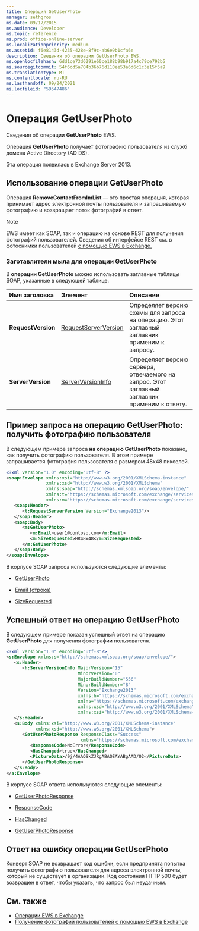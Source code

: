 ```yaml
---
title: Операция GetUserPhoto
manager: sethgros
ms.date: 09/17/2015
ms.audience: Developer
ms.topic: reference
ms.prod: office-online-server
ms.localizationpriority: medium
ms.assetid: f6e8143d-4235-428e-8f9c-ab6e9b1cfa6e
description: Сведения об операции GetUserPhoto EWS.
ms.openlocfilehash: 6dd1ce73d6291e60ce188b98b917a4c79ce792b5
ms.sourcegitcommit: 54f6cd5a704b36b76d110ee53a6d6c1c3e15f5a9
ms.translationtype: MT
ms.contentlocale: ru-RU
ms.lasthandoff: 09/24/2021
ms.locfileid: "59547486"
---
```

# <a name="getuserphoto-operation"></a>Операция GetUserPhoto

Сведения об операции **GetUserPhoto** EWS. 
  
Операция **GetUserPhoto** получает фотографию пользователя из служб домена Active Directory (AD DS). 
  
Эта операция появилась в Exchange Server 2013.
  
## <a name="using-the-getuserphoto-operation"></a>Использование операции GetUserPhoto

Операция **RemoveContactFromImList** — это простая операция, которая принимает адрес электронной почты пользователя и запрашиваемую фотографию и возвращает поток фотографий в ответ. 
  
> [!NOTE]
> EWS имеет как SOAP, так и операцию на основе REST для получения фотографий пользователей. Сведения об интерфейсе REST см. в фотоснимки пользователей [с помощью EWS в Exchange.](https://msdn.microsoft.com/library/f86d1099-1f57-47dc-abf2-4d5ae4e900a9%28Office.15%29.aspx) 
  
### <a name="getuserphoto-operation-soap-headers"></a>Заготавлители мыла для операции GetUserPhoto

В **операции GetUserPhoto** можно использовать заглавные таблицы SOAP, указанные в следующей таблице. 
  
|**Имя заголовка**|**Элемент**|**Описание**|
|:-----|:-----|:-----|
|**RequestVersion** <br/> |[RequestServerVersion](requestserverversion.md) <br/> |Определяет версию схемы для запроса на операцию. Этот заглавный заглавник применим к запросу.  <br/> |
|**ServerVersion** <br/> |[ServerVersionInfo](serverversioninfo.md) <br/> |Определяет версию сервера, отвечаемого на запрос. Этот заглавный заглавник применим к ответу.  <br/> |
   
## <a name="getuserphoto-operation-request-example-get-a-users-photo"></a>Пример запроса на операцию GetUserPhoto: получить фотографию пользователя

В следующем примере запроса **на операцию GetUserPhoto** показано, как получить фотографию пользователя. В этом примере запрашивается фотография пользователя с размером 48x48 пикселей. 
  
```XML
<?xml version="1.0" encoding="utf-8" ?>
<soap:Envelope xmlns:xsi="http://www.w3.org/2001/XMLSchema-instance"
               xmlns:xsd="http://www.w3.org/2001/XMLSchema"
               xmlns:soap="http://schemas.xmlsoap.org/soap/envelope/"
               xmlns:t="https://schemas.microsoft.com/exchange/services/2006/types"
               xmlns:m="https://schemas.microsoft.com/exchange/services/2006/messages">
   <soap:Header>
      <t:RequestServerVersion Version="Exchange2013"/>
   </soap:Header>
   <soap:Body>
      <m:GetUserPhoto>
         <m:Email>user1@contoso.com</m:Email>
         <m:SizeRequested>HR48x48</m:SizeRequested>
      </m:GetUserPhoto>
   </soap:Body>
</soap:Envelope>
```

В корпусе SOAP запроса используются следующие элементы:
  
- [GetUserPhoto](getuserphoto.md)
    
- [Email (строка)](email-string.md)
    
- [SizeRequested](sizerequested.md)
    
## <a name="successful-getuserphoto-operation-response"></a>Успешный ответ на операцию GetUserPhoto

В следующем примере показан успешный ответ на операцию **GetUserPhoto** для получения фотографии пользователя. 
  
```XML
<?xml version="1.0" encoding="utf-8"?>
<s:Envelope xmlns:s="http://schemas.xmlsoap.org/soap/envelope/">
   <s:Header>
      <h:ServerVersionInfo MajorVersion="15" 
                           MinorVersion="0" 
                           MajorBuildNumber="556" 
                           MinorBuildNumber="8" 
                           Version="Exchange2013" 
                           xmlns:h="https://schemas.microsoft.com/exchange/services/2006/types" 
                           xmlns="https://schemas.microsoft.com/exchange/services/2006/types" 
                           xmlns:xsd="http://www.w3.org/2001/XMLSchema" 
                           xmlns:xsi="http://www.w3.org/2001/XMLSchema-instance"/>
   </s:Header>
   <s:Body xmlns:xsi="http://www.w3.org/2001/XMLSchema-instance" 
           xmlns:xsd="http://www.w3.org/2001/XMLSchema">
      <GetUserPhotoResponse ResponseClass="Success" 
                            xmlns="https://schemas.microsoft.com/exchange/services/2006/messages">
         <ResponseCode>NoError</ResponseCode>
         <HasChanged>true</HasChanged>
         <PictureData>/9j/4AAQSkZJRgABAQEAYABgAAD/02</PictureData>
      </GetUserPhotoResponse>
   </s:Body>
</s:Envelope>

```

В корпусе SOAP ответа используются следующие элементы:
  
- [GetUserPhotoResponse](getuserphotoresponse.md)
    
- [ResponseCode](responsecode.md)
    
- [HasChanged](haschanged.md)
    
- [GetUserPhotoResponse](getuserphotoresponse.md)
    
## <a name="getuserphoto-operation-error-response"></a>Ответ на ошибку операции GetUserPhoto

Конверт SOAP не возвращает код ошибки, если предпринята попытка получить фотографию пользователя для адреса электронной почты, который не существует в организации. Код состояния HTTP 500 будет возвращен в ответ, чтобы указать, что запрос был неудачным. 
  
## <a name="see-also"></a>См. также

- [Операции EWS в Exchange](ews-operations-in-exchange.md)   
- [Получение фотографий пользователей с помощью EWS в Exchange](https://msdn.microsoft.com/library/f86d1099-1f57-47dc-abf2-4d5ae4e900a9%28Office.15%29.aspx)
    

